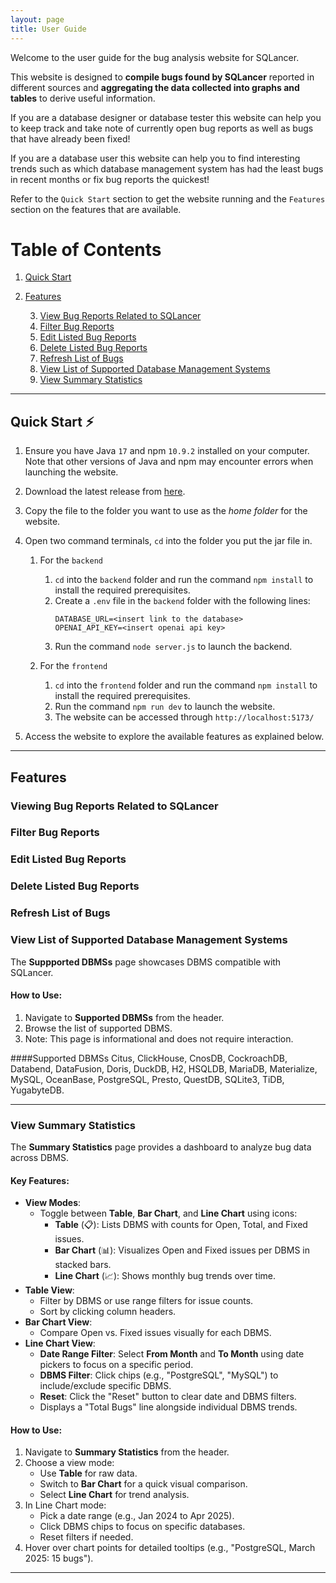 ```yaml
---
layout: page
title: User Guide
---
```


Welcome to the user guide for the bug analysis website for SQLancer. <br>

This website is designed to **compile bugs found by SQLancer** reported in different sources and **aggregating the data collected into graphs and tables** to derive useful information. <br>

If you are a database designer or database tester this website can help you to keep track and take note of currently open bug reports as well as bugs that have already been fixed! <br>

If you are a database user this website can help you to find interesting trends such as which database management system has had the least bugs in recent months or fix bug reports the quickest! <br>

Refer to the `Quick Start` section to get the website running and the `Features` section on the features that are available. <br>

<div style="page-break-after: always;"></div>

# Table of Contents
1. [Quick Start](#quick-start)
2. [Features](#features)
   
   3. [View Bug Reports Related to SQLancer](#viewing-bug-reports-related-to-sqlancer)
   4. [Filter Bug Reports](#filter-bug-reports)
   5. [Edit Listed Bug Reports](#edit-listed-bug-reports)
   6. [Delete Listed Bug Reports](#delete-listed-bug-reports)
   7. [Refresh List of Bugs](#refresh-list-of-bugs)
   8. [View List of Supported Database Management Systems](#view-list-of-supported-database-management-systems)
   9. [View Summary Statistics](#view-summary-statistics)

--------------------------------------------------------------------------------------------------------------------

<div style="page-break-after: always;"></div>

## Quick Start ⚡
<!-- TODO: add link to release -->
1. Ensure you have Java `17` and npm `10.9.2` installed on your computer. <br>
   Note that other versions of Java and npm may encounter errors when launching the website.

2. Download the latest release from [here](). <!-- add link to release -->

3. Copy the file to the folder you want to use as the _home folder_ for the website.

4. Open two command terminals, `cd` into the folder you put the jar file in.
   1. For the `backend`
        1. `cd` into the `backend` folder and run the command `npm install` to install the required prerequisites.
        2. Create a `.env` file in the `backend` folder with the following lines:
           ```
           DATABASE_URL=<insert link to the database>
           OPENAI_API_KEY=<insert openai api key>
           ```
        3. Run the command `node server.js` to launch the backend.

   2. For the `frontend`
      1. `cd` into the `frontend` folder and run the command `npm install` to install the required prerequisites.
      2. Run the command `npm run dev` to launch the website.
      3. The website can be accessed through `http://localhost:5173/`

5. Access the website to explore the available features as explained below. 


--------------------------------------------------------------------------------------------------------------------

<div style="page-break-after: always;"></div>

## Features

### Viewing Bug Reports Related to SQLancer
<!-- Mention both pages with listed bug reports -->

### Filter Bug Reports
<!-- Mention all the different ways of sorting and filtering -->

### Edit Listed Bug Reports


### Delete Listed Bug Reports


<div style="page-break-after: always;"></div>

### Refresh List of Bugs
<!-- For the Github issues -->

### View List of Supported Database Management Systems
The **Suppported DBMSs** page showcases DBMS compatible with SQLancer.

#### How to Use:
1. Navigate to **Supported DBMSs** from the header.
2. Browse the list of supported DBMS.
3. Note: This page is informational and does not require interaction.

####Supported DBMSs
Citus, ClickHouse, CnosDB, CockroachDB, Databend, DataFusion, Doris, DuckDB, H2, HSQLDB, MariaDB, Materialize, MySQL, OceanBase, PostgreSQL, Presto, QuestDB, SQLite3, TiDB, YugabyteDB.

---

### View Summary Statistics
The **Summary Statistics** page provides a dashboard to analyze bug data across DBMS.

#### Key Features:
- **View Modes**:
  - Toggle between **Table**, **Bar Chart**, and **Line Chart** using icons:
    - **Table** (📋): Lists DBMS with counts for Open, Total, and Fixed issues.
    - **Bar Chart** (📊): Visualizes Open and Fixed issues per DBMS in stacked bars.
    - **Line Chart** (📈): Shows monthly bug trends over time.
- **Table View**:
  - Filter by DBMS or use range filters for issue counts.
  - Sort by clicking column headers.
- **Bar Chart View**:
  - Compare Open vs. Fixed issues visually for each DBMS.
- **Line Chart View**:
  - **Date Range Filter**: Select **From Month** and **To Month** using date pickers to focus on a specific period.
  - **DBMS Filter**: Click chips (e.g., "PostgreSQL", "MySQL") to include/exclude specific DBMS.
  - **Reset**: Click the "Reset" button to clear date and DBMS filters.
  - Displays a "Total Bugs" line alongside individual DBMS trends.

#### How to Use:
1. Navigate to **Summary Statistics** from the header.
2. Choose a view mode:
   - Use **Table** for raw data.
   - Switch to **Bar Chart** for a quick visual comparison.
   - Select **Line Chart** for trend analysis.
3. In Line Chart mode:
   - Pick a date range (e.g., Jan 2024 to Apr 2025).
   - Click DBMS chips to focus on specific databases.
   - Reset filters if needed.
4. Hover over chart points for detailed tooltips (e.g., "PostgreSQL, March 2025: 15 bugs").

---
